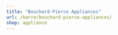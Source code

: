 ```yaml
---
title: "Bouchard-Pierce Appliances"
url: /barre/bouchard-pierce-appliances/
shop: appliance
---
```

